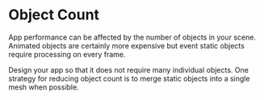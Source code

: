 # Object Count
App performance can be affected by the number of objects in your scene.
Animated objects are certainly more expensive but event static objects require processing on every frame.

Design your app so that it does not require many individual objects.
One strategy for reducing object count is to merge static objects into a single mesh when possible.

